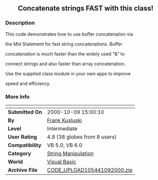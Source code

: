 ﻿<div align="center">

## Concatenate strings FAST with this class\!


</div>

### Description

This code demonstrates how to use buffer concatenation via

the Mid Statement for fast string concatenations. Buffer

concatenation is much faster than the widely used "&" to

connect strings and also faster than array concatenation.

Use the supplied class module in your own apps to improve

speed and efficiency.
 
### More Info
 


<span>             |<span>
---                |---
**Submitted On**   |2000-10-09 15:00:10
**By**             |[Frank Kusluski](https://github.com/Planet-Source-Code/PSCIndex/blob/master/ByAuthor/frank-kusluski.md)
**Level**          |Intermediate
**User Rating**    |4.8 (38 globes from 8 users)
**Compatibility**  |VB 5\.0, VB 6\.0
**Category**       |[String Manipulation](https://github.com/Planet-Source-Code/PSCIndex/blob/master/ByCategory/string-manipulation__1-5.md)
**World**          |[Visual Basic](https://github.com/Planet-Source-Code/PSCIndex/blob/master/ByWorld/visual-basic.md)
**Archive File**   |[CODE\_UPLOAD105441092000\.zip](https://github.com/Planet-Source-Code/frank-kusluski-concatenate-strings-fast-with-this-class__1-11968/archive/master.zip)








